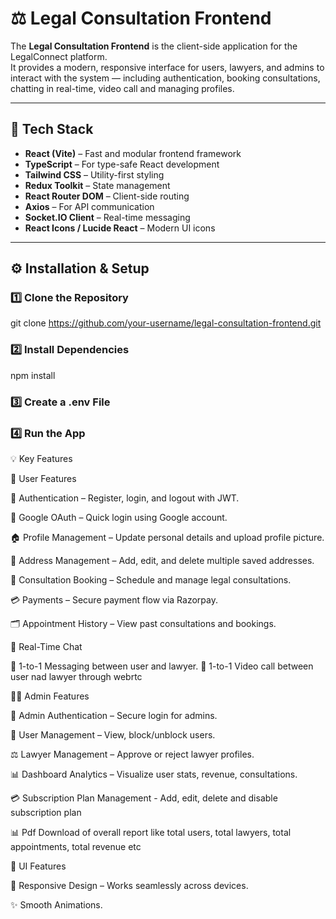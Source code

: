# ⚖️ Legal Consultation Frontend

The **Legal Consultation Frontend** is the client-side application for the LegalConnect platform.  
It provides a modern, responsive interface for users, lawyers, and admins to interact with the system — including authentication, booking consultations, chatting in real-time, video call and managing profiles.

---

## 🚀 Tech Stack

- **React (Vite)** – Fast and modular frontend framework  
- **TypeScript** – For type-safe React development  
- **Tailwind CSS** – Utility-first styling  
- **Redux Toolkit** – State management  
- **React Router DOM** – Client-side routing  
- **Axios** – For API communication  
- **Socket.IO Client** – Real-time messaging  
- **React Icons / Lucide React** – Modern UI icons
---

## ⚙️ Installation & Setup

### 1️⃣ Clone the Repository

git clone https://github.com/your-username/legal-consultation-frontend.git

### 2️⃣ Install Dependencies
npm install

### 3️⃣ Create a .env File

### 4️⃣ Run the App

💡 Key Features

🧍 User Features

🔐 Authentication – Register, login, and logout with JWT.

🧠 Google OAuth – Quick login using Google account.

🏠 Profile Management – Update personal details and upload profile picture.

📍 Address Management – Add, edit, and delete multiple saved addresses.

📅 Consultation Booking – Schedule and manage legal consultations.

💳 Payments – Secure payment flow via Razorpay.

🗂️ Appointment History – View past consultations and bookings.

💬 Real-Time Chat

💭 1-to-1 Messaging between user and lawyer.
🎥 1-to-1 Video call between user nad lawyer through webrtc

🧑‍💼 Admin Features

🔑 Admin Authentication – Secure login for admins.

👥 User Management – View, block/unblock users.

⚖️ Lawyer Management – Approve or reject lawyer profiles.

📊 Dashboard Analytics – Visualize user stats, revenue, consultations.

💳 Subscription Plan Management - Add, edit, delete and disable subscription plan

📊 Pdf Download of overall report like total users, total lawyers, total appointments, total revenue etc
 

🎨 UI Features

📱 Responsive Design – Works seamlessly across devices.

✨ Smooth Animations.
